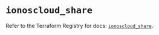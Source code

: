 # `ionoscloud_share`

Refer to the Terraform Registry for docs: [`ionoscloud_share`](https://registry.terraform.io/providers/ionos-cloud/ionoscloud/6.5.6/docs/resources/share).
